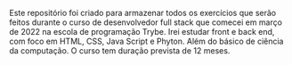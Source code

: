 Este repositório foi criado para armazenar todos os exercícios que serão feitos durante o curso de desenvolvedor full stack que comecei em março de 2022 na escola de programação Trybe. Irei estudar front e back end, com foco em HTML, CSS, Java Script e Phyton. Além do básico de ciência da computação. O curso tem duração prevista de 12 meses.  